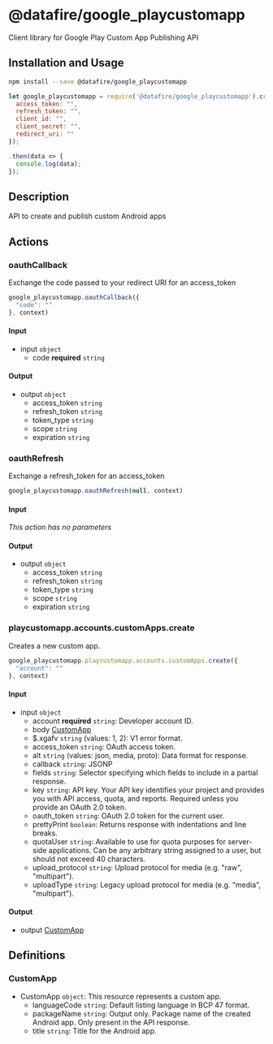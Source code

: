 # @datafire/google_playcustomapp

Client library for Google Play Custom App Publishing API

## Installation and Usage
```bash
npm install --save @datafire/google_playcustomapp
```
```js
let google_playcustomapp = require('@datafire/google_playcustomapp').create({
  access_token: "",
  refresh_token: "",
  client_id: "",
  client_secret: "",
  redirect_uri: ""
});

.then(data => {
  console.log(data);
});
```

## Description

API to create and publish custom Android apps

## Actions

### oauthCallback
Exchange the code passed to your redirect URI for an access_token


```js
google_playcustomapp.oauthCallback({
  "code": ""
}, context)
```

#### Input
* input `object`
  * code **required** `string`

#### Output
* output `object`
  * access_token `string`
  * refresh_token `string`
  * token_type `string`
  * scope `string`
  * expiration `string`

### oauthRefresh
Exchange a refresh_token for an access_token


```js
google_playcustomapp.oauthRefresh(null, context)
```

#### Input
*This action has no parameters*

#### Output
* output `object`
  * access_token `string`
  * refresh_token `string`
  * token_type `string`
  * scope `string`
  * expiration `string`

### playcustomapp.accounts.customApps.create
Creates a new custom app.


```js
google_playcustomapp.playcustomapp.accounts.customApps.create({
  "account": ""
}, context)
```

#### Input
* input `object`
  * account **required** `string`: Developer account ID.
  * body [CustomApp](#customapp)
  * $.xgafv `string` (values: 1, 2): V1 error format.
  * access_token `string`: OAuth access token.
  * alt `string` (values: json, media, proto): Data format for response.
  * callback `string`: JSONP
  * fields `string`: Selector specifying which fields to include in a partial response.
  * key `string`: API key. Your API key identifies your project and provides you with API access, quota, and reports. Required unless you provide an OAuth 2.0 token.
  * oauth_token `string`: OAuth 2.0 token for the current user.
  * prettyPrint `boolean`: Returns response with indentations and line breaks.
  * quotaUser `string`: Available to use for quota purposes for server-side applications. Can be any arbitrary string assigned to a user, but should not exceed 40 characters.
  * upload_protocol `string`: Upload protocol for media (e.g. "raw", "multipart").
  * uploadType `string`: Legacy upload protocol for media (e.g. "media", "multipart").

#### Output
* output [CustomApp](#customapp)



## Definitions

### CustomApp
* CustomApp `object`: This resource represents a custom app.
  * languageCode `string`: Default listing language in BCP 47 format.
  * packageName `string`: Output only. Package name of the created Android app. Only present in the API response.
  * title `string`: Title for the Android app.


